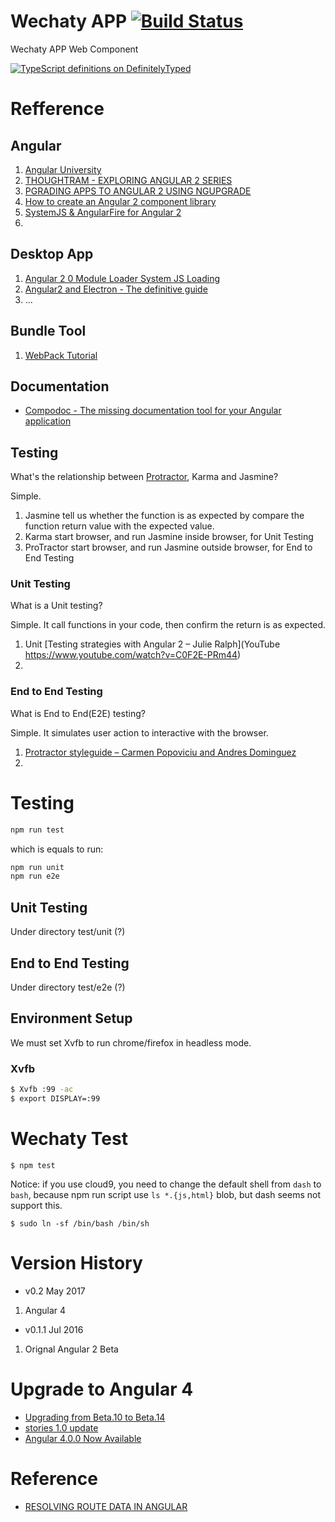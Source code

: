 # Wechaty APP [![Build Status](https://travis-ci.org/zixia/wechaty-app.svg?branch=master)](https://travis-ci.org/zixia/wechaty-app)
Wechaty APP Web Component

[![TypeScript definitions on DefinitelyTyped](http://definitelytyped.org/badges/standard.svg)](http://definitelytyped.org)

# Refference

## Angular

1. [Angular University](https://blog.angular-university.io)
1. [THOUGHTRAM - EXPLORING ANGULAR 2 SERIES](http://blog.thoughtram.io/exploring-angular-2/)
1. [PGRADING APPS TO ANGULAR 2 USING NGUPGRADE](http://blog.thoughtram.io/angular/2015/10/24/upgrading-apps-to-angular-2-using-ngupgrade.html)
1. [How to create an Angular 2 component library](https://blog.angular-university.io/how-to-create-an-angular-2-library-and-how-to-consume-it-jspm-vs-webpack/)
1. [SystemJS & AngularFire for Angular 2](https://www.youtube.com/watch?v=ngnSOTSS8Q8)
2.
## Desktop App
1. [Angular 2 0 Module Loader System JS Loading](https://www.youtube.com/watch?v=sQ0_nQM7YD8)
1. [Angular2 and Electron - The definitive guide](https://www.xplatform.rocks/2016/02/14/angular2-and-electron-the-definitive-guide/)
2. ...

## Bundle Tool

1. [WebPack Tutorial](http://webpack.github.io/docs/tutorials/getting-started/)

## Documentation

* [Compodoc - The missing documentation tool for your Angular application](https://compodoc.github.io/compodoc/)

## Testing

What's the relationship between [Protractor](http://www.protractortest.org), Karma and Jasmine?

Simple.

1. Jasmine tell us whether the function is as expected by compare the function return value with the expected value.
1. Karma start browser, and run Jasmine inside browser, for Unit Testing
1. ProTractor start browser, and run Jasmine outside browser, for End to End Testing

### Unit Testing

What is a Unit testing?

Simple. It call functions in your code, then confirm the return is as expected.

1. Unit [Testing strategies with Angular 2 – Julie Ralph](YouTube https://www.youtube.com/watch?v=C0F2E-PRm44)
2.

### End to End Testing

What is End to End(E2E) testing?

Simple. It simulates user action to interactive with the browser.


1. [Protractor styleguide – Carmen Popoviciu and Andres Dominguez](https://www.youtube.com/watch?v=-lTGnYwnEuM)
2.

# Testing

```bash
npm run test
```

which is equals to run:

```bash
npm run unit
npm run e2e
```

## Unit Testing

Under directory test/unit (?)

## End to End Testing

Under directory test/e2e (?)

## Environment Setup

We must set Xvfb to run chrome/firefox in headless mode.

### Xvfb

```bash
$ Xvfb :99 -ac
$ export DISPLAY=:99
```

# Wechaty Test

```
$ npm test
```

Notice: if you use cloud9, you need to change the default shell from `dash` to `bash`, because npm run script use `ls *.{js,html}` blob, but dash seems not support this.

```shell
$ sudo ln -sf /bin/bash /bin/sh
```

# Version History

* v0.2 May 2017

1. Angular 4

* v0.1.1 Jul 2016

1. Orignal Angular 2 Beta

# Upgrade to Angular 4

* [Upgrading from Beta.10 to Beta.14](https://github.com/angular/angular-cli/wiki/Upgrading-from-Beta.10-to-Beta.14)
* [stories 1.0 update](https://github.com/angular/angular-cli/wiki/stories-1.0-update)
* [Angular 4.0.0 Now Available](https://angularjs.blogspot.com/2017/03/angular-400-now-available.html)

# Reference

* [RESOLVING ROUTE DATA IN ANGULAR](https://blog.thoughtram.io/angular/2016/10/10/resolving-route-data-in-angular-2.html)
